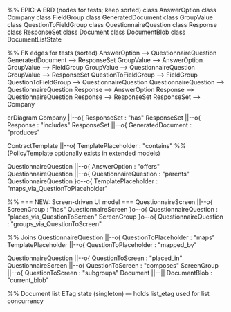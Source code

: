 %% EPIC-A ERD (nodes for tests; keep sorted)
class AnswerOption
class Company
class FieldGroup
class GeneratedDocument
class GroupValue
class QuestionToFieldGroup
class QuestionnaireQuestion
class Response
class ResponseSet
class Document
class DocumentBlob
class DocumentListState

%% FK edges for tests (sorted)
AnswerOption --> QuestionnaireQuestion
GeneratedDocument --> ResponseSet
GroupValue --> AnswerOption
GroupValue --> FieldGroup
GroupValue --> QuestionnaireQuestion
GroupValue --> ResponseSet
QuestionToFieldGroup --> FieldGroup
QuestionToFieldGroup --> QuestionnaireQuestion
QuestionnaireQuestion --> QuestionnaireQuestion
Response --> AnswerOption
Response --> QuestionnaireQuestion
Response --> ResponseSet
ResponseSet --> Company


erDiagram
  Company ||--o{ ResponseSet : "has"
  ResponseSet ||--o{ Response : "includes"
  ResponseSet ||--o{ GeneratedDocument : "produces"

  ContractTemplate ||--o{ TemplatePlaceholder : "contains"
  %% (PolicyTemplate optionally exists in extended models)

  QuestionnaireQuestion ||--o{ AnswerOption : "offers"
  QuestionnaireQuestion ||--o{ QuestionnaireQuestion : "parents"
  QuestionnaireQuestion }o--o{ TemplatePlaceholder : "maps_via_QuestionToPlaceholder"

  %% === NEW: Screen-driven UI model ===
  QuestionnaireScreen ||--o{ ScreenGroup : "has"
  QuestionnaireScreen }o--o{ QuestionnaireQuestion : "places_via_QuestionToScreen"
  ScreenGroup }o--o{ QuestionnaireQuestion : "groups_via_QuestionToScreen"

  %% Joins
  QuestionnaireQuestion ||--o{ QuestionToPlaceholder : "maps"
  TemplatePlaceholder ||--o{ QuestionToPlaceholder : "mapped_by"

  QuestionnaireQuestion ||--o{ QuestionToScreen : "placed_in"
  QuestionnaireScreen ||--o{ QuestionToScreen : "composes"
  ScreenGroup ||--o{ QuestionToScreen : "subgroups"
Document ||--|| DocumentBlob : "current_blob"

%% Document list ETag state (singleton) — holds list_etag used for list concurrency

